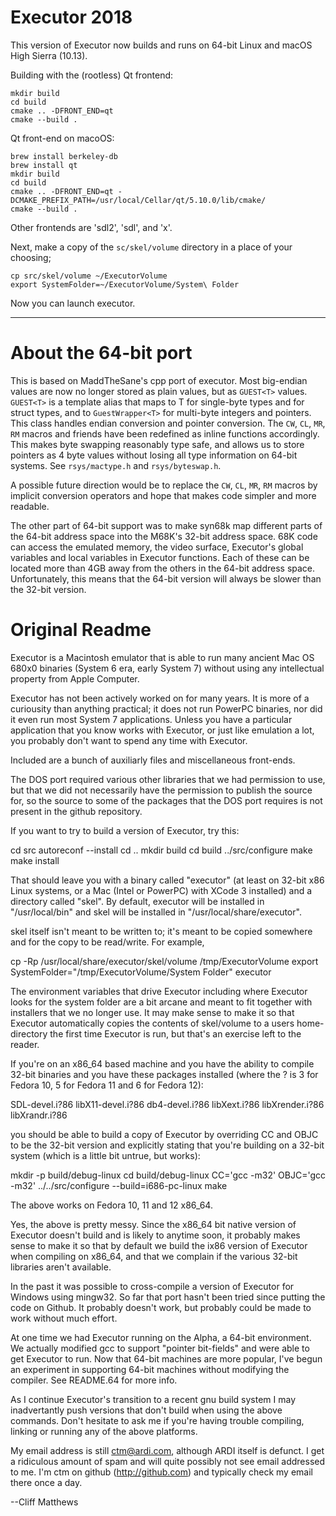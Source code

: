 Executor 2018
=============

This version of Executor now builds and runs on 64-bit Linux and macOS High Sierra (10.13).

Building with the (rootless) Qt frontend:
````
mkdir build
cd build
cmake .. -DFRONT_END=qt
cmake --build .
````

Qt front-end on macoOS:
````
brew install berkeley-db
brew install qt
mkdir build
cd build
cmake .. -DFRONT_END=qt -DCMAKE_PREFIX_PATH=/usr/local/Cellar/qt/5.10.0/lib/cmake/ 
cmake --build .
````

Other frontends are 'sdl2', 'sdl', and 'x'.

Next, make a copy of the `sc/skel/volume` directory in a place of your choosing;

````
cp src/skel/volume ~/ExecutorVolume
export SystemFolder=~/ExecutorVolume/System\ Folder
```` 

Now you can launch executor.


----------------------------


About the 64-bit port
=====================

This is based on MaddTheSane's cpp port of executor.
Most big-endian values are now no longer stored as plain values, but
as `GUEST<T>` values.
`GUEST<T>` is a template alias that maps to T for single-byte types
and for struct types, and to `GuestWrapper<T>` for multi-byte integers and pointers.
This class handles endian conversion and pointer conversion.
The `CW`, `CL`, `MR`, `RM` macros and friends have been redefined as inline functions
accordingly.
This makes byte swapping reasonably type safe, and allows us to store
pointers as 4 byte values without losing all type information on 64-bit systems.
See `rsys/mactype.h` and `rsys/byteswap.h`.

A possible future direction would be to replace the `CW`, `CL`, `MR`, `RM` macros
by implicit conversion operators and hope that makes code simpler and more readable.

The other part of 64-bit support was to make syn68k map different parts of the
64-bit address space into the M68K's 32-bit address space. 68K code can
access the emulated memory, the video surface, Executor's global variables
and local variables in Executor functions. Each of these can be located more
than 4GB away from the others in the 64-bit address space.
Unfortunately, this means that the 64-bit version will always be slower
than the 32-bit version.

Original Readme
========================================================================

Executor is a Macintosh emulator that is able to run many ancient Mac
OS 680x0 binaries (System 6 era, early System 7) without using any
intellectual property from Apple Computer.

Executor has not been actively worked on for many years.  It is more
of a curiousity than anything practical; it does not run PowerPC
binaries, nor did it even run most System 7 applications.  Unless you
have a particular application that you know works with Executor, or
just like emulation a lot, you probably don't want to spend any time
with Executor.

Included are a bunch of auxiliarly files and miscellaneous front-ends.

The DOS port required various other libraries that we had permission
to use, but that we did not necessarily have the permission to publish
the source for, so the source to some of the packages that the DOS
port requires is not present in the github repository.

If you want to try to build a version of Executor, try this:

  cd src
  autoreconf --install
  cd ..
  mkdir build
  cd build
  ../src/configure
  make
  make install

That should leave you with a binary called "executor" (at least on
32-bit x86 Linux systems, or a Mac (Intel or PowerPC) with XCode 3
installed) and a directory called "skel".  By default, executor will
be installed in "/usr/local/bin" and skel will be installed in
"/usr/local/share/executor".

skel itself isn't meant to be written to; it's meant to be copied
somewhere and for the copy to be read/write.  For example,

  cp -Rp /usr/local/share/executor/skel/volume /tmp/ExecutorVolume
  export SystemFolder="/tmp/ExecutorVolume/System Folder"
  executor

The environment variables that drive Executor including where Executor
looks for the system folder are a bit arcane and meant to fit together
with installers that we no longer use.  It may make sense to make it
so that Executor automatically copies the contents of skel/volume to a
users home-directory the first time Executor is run, but that's an
exercise left to the reader.

If you're on an x86_64 based machine and you have the ability to compile
32-bit binaries and you have these packages installed (where the ? is 3 for
Fedora 10, 5 for Fedora 11 and 6 for Fedora 12):

  SDL-devel.i?86
  libX11-devel.i?86
  db4-devel.i?86
  libXext.i?86
  libXrender.i?86
  libXrandr.i?86

you should be able to build a copy of Executor by overriding CC and
OBJC to be the 32-bit version and explicitly stating that you're
building on a 32-bit system (which is a little bit untrue, but works):

  mkdir -p build/debug-linux
  cd build/debug-linux
  CC='gcc -m32' OBJC='gcc -m32' ../../src/configure --build=i686-pc-linux
  make

The above works on Fedora 10, 11 and 12 x86_64.

Yes, the above is pretty messy.  Since the x86_64 bit native version of
Executor doesn't build and is likely to anytime soon, it probably makes
sense to make it so that by default we build the ix86 version of Executor
when compiling on x86_64, and that we complain if the various 32-bit
libraries aren't available.

In the past it was possible to cross-compile a version of Executor for
Windows using mingw32.  So far that port hasn't been tried since
putting the code on Github.  It probably doesn't work, but probably
could be made to work without much effort.

At one time we had Executor running on the Alpha, a 64-bit
environment.  We actually modified gcc to support "pointer bit-fields"
and were able to get Executor to run.  Now that 64-bit machines are
more popular, I've begun an experiment in supporting 64-bit machines
without modifying the compiler.  See README.64 for more info.

As I continue Executor's transition to a recent gnu build system I may
inadvertantly push versions that don't build when using the above
commands.  Don't hesitate to ask me if you're having trouble
compiling, linking or running any of the above platforms.

My email address is still <ctm@ardi.com>, although ARDI itself is
defunct.  I get a ridiculous amount of spam and will quite possibly
not see email addressed to me.  I'm ctm on github (http://github.com)
and typically check my email there once a day.

--Cliff Matthews
